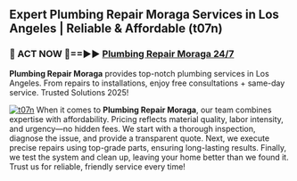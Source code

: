 ## Expert Plumbing Repair Moraga Services in Los Angeles | Reliable & Affordable (t07n)  

<h3>🚿 ACT NOW 🌟==►► <a href="https://tinyurl.com/2ne6vx2x" rel="nofollow">Plumbing Repair Moraga 24/7</a></h3>

**Plumbing Repair Moraga** provides top-notch plumbing services in Los Angeles. From repairs to installations, enjoy free consultations + same-day service. Trusted Solutions 2025!

[![t07n](https://i.imgur.com/4PFF4AK.jpeg)](https://tinyurl.com/2ne6vx2x)
When it comes to **Plumbing Repair Moraga**, our team combines expertise with affordability. Pricing reflects material quality, labor intensity, and urgency—no hidden fees. We start with a thorough inspection, diagnose the issue, and provide a transparent quote. Next, we execute precise repairs using top-grade parts, ensuring long-lasting results. Finally, we test the system and clean up, leaving your home better than we found it. Trust us for reliable, friendly service every time!